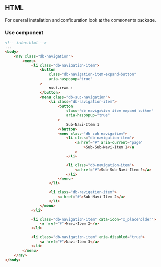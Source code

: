 <!--
SPDX-FileCopyrightText: 2025 DB Systel GmbH

SPDX-License-Identifier: Apache-2.0
-->

## HTML

For general installation and configuration look at the [components](https://www.npmjs.com/package/@db-ux/core-components) package.

### Use component

```html index.html
<!-- index.html -->
...
<body>
	<nav class="db-navigation">
		<menu>
			<li class="db-navigation-item">
				<button
					class="db-navigation-item-expand-button"
					aria-haspopup="true"
				>
					Navi-Item 1
				</button>
				<menu class="db-sub-navigation">
					<li class="db-navigation-item">
						<button
							class="db-navigation-item-expand-button"
							aria-haspopup="true"
						>
							Sub-Navi-Item 1
						</button>
						<menu class="db-sub-navigation">
							<li class="db-navigation-item">
								<a href="#" aria-current="page"
									>Sub-Sub-Navi-Item 1</a
								>
							</li>

							<li class="db-navigation-item">
								<a href="#">Sub-Sub-Navi-Item 2</a>
							</li>
						</menu>
					</li>

					<li class="db-navigation-item">
						<a href="#">Sub-Navi-Item 2</a>
					</li>
				</menu>
			</li>

			<li class="db-navigation-item" data-icon="x_placeholder">
				<a href="#">Navi-Item 2</a>
			</li>

			<li class="db-navigation-item" aria-disabled="true">
				<a href="#">Navi-Item 3</a>
			</li>
		</menu>
	</nav>
</body>
```
